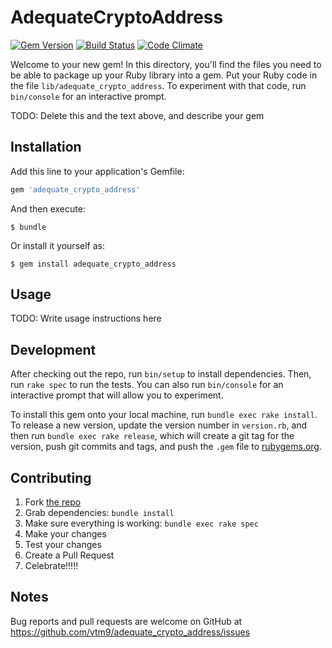 # AdequateCryptoAddress

[![Gem Version](https://badge.fury.io/rb/adequate_crypto_address.svg)](https://rubygems.org/gems/adequate_crypto_address)
[![Build Status](https://travis-ci.org/vtm9/adequate_crypto_address.svg?branch=master)](https://travis-ci.org/vtm9/adequate_crypto_address)
[![Code Climate](https://codeclimate.com/github/vtm9/adequate_crypto_address.svg)](https://codeclimate.com/github/vtm9/adequate_crypto_address)

Welcome to your new gem! In this directory, you'll find the files you need to be able to package up your Ruby library into a gem. Put your Ruby code in the file `lib/adequate_crypto_address`. To experiment with that code, run `bin/console` for an interactive prompt.

TODO: Delete this and the text above, and describe your gem

## Installation

Add this line to your application's Gemfile:

```ruby
gem 'adequate_crypto_address'
```

And then execute:

    $ bundle

Or install it yourself as:

    $ gem install adequate_crypto_address

## Usage

TODO: Write usage instructions here

## Development

After checking out the repo, run `bin/setup` to install dependencies. Then, run `rake spec` to run the tests. You can also run `bin/console` for an interactive prompt that will allow you to experiment.

To install this gem onto your local machine, run `bundle exec rake install`. To release a new version, update the version number in `version.rb`, and then run `bundle exec rake release`, which will create a git tag for the version, push git commits and tags, and push the `.gem` file to [rubygems.org](https://rubygems.org).

## Contributing


1. Fork [the repo](https://github.com/vtm9/adequate_crypto_address)
2. Grab dependencies: `bundle install`
3. Make sure everything is working: `bundle exec rake spec`
4. Make your changes
5. Test your changes
5. Create a Pull Request
6. Celebrate!!!!!

## Notes

Bug reports and pull requests are welcome on GitHub at https://github.com/vtm9/adequate_crypto_address/issues
